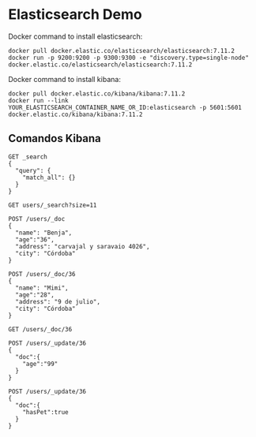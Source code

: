 # Elasticsearch Demo

Docker command to install elasticsearch:  

```
docker pull docker.elastic.co/elasticsearch/elasticsearch:7.11.2  
docker run -p 9200:9200 -p 9300:9300 -e "discovery.type=single-node" docker.elastic.co/elasticsearch/elasticsearch:7.11.2
```

Docker command to install kibana:  

```
docker pull docker.elastic.co/kibana/kibana:7.11.2  
docker run --link YOUR_ELASTICSEARCH_CONTAINER_NAME_OR_ID:elasticsearch -p 5601:5601 docker.elastic.co/kibana/kibana:7.11.2
```

## Comandos Kibana

```
GET _search
{
  "query": {
    "match_all": {}
  }
}

GET users/_search?size=11

POST /users/_doc
{
  "name": "Benja",
  "age":"36",
  "address": "carvajal y saravaio 4026",
  "city": "Córdoba"
}

POST /users/_doc/36
{
  "name": "Mimi",
  "age":"28",
  "address": "9 de julio",
  "city": "Córdoba"
}

GET /users/_doc/36

POST /users/_update/36
{
  "doc":{
    "age":"99"
  }
}

POST /users/_update/36
{
  "doc":{
    "hasPet":true
  }
}
```